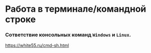 # Работа в терминале/командной строке

### Сответствие консольных команд `Windows` и `Linux`.
https://white55.ru/cmd-sh.html
